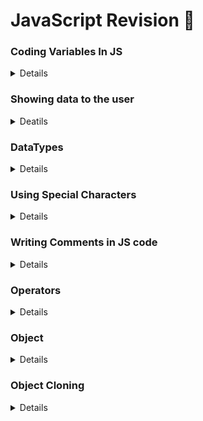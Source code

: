 # JavaScript Revision 🚀

### Coding Variables In JS

<details>

<summary>Details</summary>

<br/>

There are three ways to declare a variable in JS:

1. with the help of the `var` keyword.
2. with the help of the `let` keyword.
3. with the help of the `const` keyword.

[Code 🔗](./01.%20Introduction%20to%20Programming%20with%20JS/01.Declaring_a_variable.js)

---

</details>

<!-- ### Rules for variable creation

<details>

<summary>Details</summary>

<br/>

1. Variable can contain small alphabets, capital alphabets, digits, underscore `_`, and `$` is allowed.
2. Variables **can't** have space or any other special char like: `first var` OR `#firstVar` OR `@name = "Ravi"` ❌.
3. We give meaningful names to your variables.
4. Variables name cannot start with a digit but it can have digits in between or at the last.

  Example: 0james = 10 ❌ but james0 = 10✅

----
</details> -->

### Showing data to the user

<details>

<summary>Deatils</summary>

<br>

Displaying some value to the user will use `console.log()`. This is a built-in Function of JS.

This will take some input and it will display some output.

- We can pass direct value inside the `console.log()`  
  **Example:** `console.log(10)` will give us 10 as the output!

- We can even pass the variable to the `console.log()`
  **Example:** let num = 10;
  `console.log(num)` will give us 10 as the output because num is 10 stored in it

We can also pass multiple values to the console.log() which will print in the same line ❗️

**Example:**

```js
var name = "Swayam Terode";
console.log(12, name, "Pune");
```

**Output:**

```text
12 Swayam Terode Pune
```

---

</details>

### DataTypes

 <details>
 
 <summary>Details</summary>
 
 <br>

**Primitve DataTypes:**

- Atomic DataTypes.

  Example: Number

**Non-Primitive DataTypes:**

- DataType which is a composition of some other types.

  Example: Objects

#### What values we can store in JS?

1. **Number**: `0`, `-324`, `234`, etc .....

2. **String**: Either "Swayam" OR 'Swayam' are the correct ways to declare a string. You can also use backtick ` `` `.

3. Boolean: True or False these technical keywords. In other words `0` or `1`
4. **Undefined**: This is keyword.

   This signifies that something which is not defined yet but may be in the future will be defined 🤔...

5. **Objects**: If we want to store the key-value pair then we use Objects. Here the key will be unique.

Example:

```js
//NUMBER
console.log("\nNumber DataType ⬇️\n");
var num = 10;
console.log(num);

// STRING
// There are three ways to define string
console.log("\nString DataType ⬇️\n");
var myName = `Swayam`;
console.log("Using backticks:", myName);
myName = "Akshay";
console.log("Using double quotes:", myName);
myName = "Kartik";
console.log("Using single quotes:", myName);

// BOOLEAN - true or false
console.log("\nBoolean DataType ⬇️\n");
var time = "10pm";
if (time == "10pm") console.log(true);
var time = "1pm";
if (time == "10pm") console.log(true);
else console.log(false);

// UNDEFINED
console.log("\nUnderstanding Undefined DataType ⬇️\n");
var profession;
console.log(profession);

//OBJECTS => Important
//acts as key-value pair

console.log("\nUnderstanding Objects as Non-Primitive DataType ⬇️\n");
var person = {
  name: "Swayam Terode",
  age: 21,
  gender: "Male",
  address: "📍Pune",
  college: "SPPU",
};
console.log(person);
```

Output:

![3.DataType](./01.%20Introduction%20to%20Programming%20with%20JS/consoleOutputs/03.DataTypes.png)

[Link to Code](./01.%20Introduction%20to%20Programming%20with%20JS/03.DataTypes_In_JS_Primitives_and_Non_Primitives.js)

---

  </details>

### Using Special Characters

<details>

<summary>Details</summary>

In Js, there are many special characters but the most commonly used special character are `\n` and `\t`.

- `\n`: This means the end of the line.
- `\t`: This provides 4 spaces to the text.

Example:

```js
var text = "My name is Swayam \nI'm from Pune";
console.log(text);
text = "My name is Swayam \tI'm from Pune";
console.log(text);
```

Output:

<img src="./01.%20Introduction%20to%20Programming%20with%20JS/consoleOutputs/04.SpecialChars.png" alt = "Special Char output"/>

---

</details>

### Writing Comments in JS code

<details>

<summary>Details</summary>

<br>

Comments are the line of code that is ignored by the Compiler. This is beneficial for the user to understand the codebase.

There are two types of comments in any programming language:

- Single-line comment
- Multiline comment

The single-line comment is presented by `//`

The Multiline comment is presented by `/* ... */`

Example:

```js
// this is comment
// I am declaring a variable which store the name of the person 👍
var userName = "Swayam";

/*
This are multiline comments
.
.
.
.
*/
```

---

</details>

### Operators

<details>

<summary>Details</summary>

<br>

There are different types of operators

1. Arithmetic Operations:

- `+` : Addition
- `-` : Subtarction
- `/` : Division
- `*` : Multiplication
- `%` : Gives Remainder
- `**` : Exponent

2. Assignment Operators

- `=` : Directly assigns the value to the variable.
- `+=` : This is same as A = A + 2 OR A+=2 both are same.
- `-=` : This is same as A = A - 2 OR A-=2 both are same.
- `*=` : This is same as A = A _ 2 OR A_=2 both are same.
- `/=` : This is same as A = A / 2 OR A/=2 both are same.
- `%=` : This is same as A = A % 2 OR A%=2 both are same.

[Code 🔗](./01.%20Introduction%20to%20Programming%20with%20JS/05.Operators.js)

---

</details>

### Object

<details>
 
<summary>Details</summary>
 
<br>
 
**Objects has property and behaviour.** Collection of key value pair.

#### How do we add behaviour to the object?

- We can add behaviour by the means of function. But any function created inside the object is **`Method`**.

### Object creation

<details>

<summary>Details</summary>

<br>

```js
const objectName = {
  property1: value,
  property2: "value",
  property3: 10,

  //Method -> which give behaviour to the Object
  functionName: function () {
    //console.log("I am a Method!")
    //args...
  },
};
```

Example:

```js
const rectangle = {
  length: 1,
  breadth: 2,
  draw: function () {
    console.log("This is Draw Method!");
  },
};
```

</details>

### Accessing the value of the objects:

<details>

<summary>Details</summary>

Whenever we want to call the properties of the object we can use:

```js
console.log(rectangle.length);
// rectangle.length in console directly 🚀
```

Output:

```text
1
```

But when we have to call the **Method** we simply call it by:

```js
rectangle.draw();
```

Output:

```js
This is Draw Method!
```

```js
rectangle.draw; //this wont print anything as draw is an Method!
```

</details>

### Two ways to create Object

<details>

<summary>Details</summary>

<br>

**`Factory Function`**

<details>

<summary>Detials</summary>

<br>

- Factory function is mainly used to create multiple objects.

**Syntax:**

```js
function createRectangle() {
  return (details = {
    length: 3,
    breadth: 5,
    display() {
      console.log("This is an example of a factory function.");
    },
  });
}
```

- Accessing prop of the factory function:

```js
let obj1 = createRectangle(); //this is how you access the factory function.
console.log(obj1); //this will print the function as object.
console.log(obj1.length); //this is how ypu can access any property.
console.log(obj1.display()); //this is how you access the METHOD.
```

- Passing parameters to the factory function:

```js
function createUser(name, age) {
  return (userDetails = {
    name,
    age,
    display() {
      console.log("This is an example of a factory function.");
    },
  });
}
```

- Passing arguments to the factory function:

```js
let obj = createUser("Ravi", 43); // Creating an object using the factory function and passing parameters.
console.log(obj); // Printing the created factory function -> gives o/p as Object.
```

---

</details>

**`Constructor Function`**

<details>

<summary>Details</summary>

- A constructor function is a function that is used to create objects.

- When a constructor function is called, it creates a new object and assigns it to the this keyword.
- The `this` keyword refers to the newly created object. The constructor function can then be used to set the properties of the object.

Example:

```js
function Person(name, age) {
  this.name = name;
  this.age = age;
}
```

- Accessing the constructor function:

```js
let obj2 = new Person();
```

</details>

---

</details>

### Dynamic Nature of Objects

<details>

<summary>Details</summary>

```js
// Dynamic Nature of Objects
console.log("\nDynamic Nature of Objects ⬇️\n");
const person1 = {
  name: "Swayam Terode", // property: name
  age: 19, // property: age
  draw: function () {
    // Defining a method named "draw" inside the object
    console.log("This is the draw method!"); // Displaying a message when the method is called
  },
};
console.log("Before Adding property:\n");
console.log(person1);
person1.address = "New York"; //📝 new property added
console.log("\nAfter Adding property:\n");
console.log(person1);
console.log("\n===========================");
console.log("\nBefore Deletion:\n");
console.log(person1);
delete person1.address; //Deleting the added property
console.log("\nAfter Deletion:\n");
console.log(person1);
```

**Output:**

![1](./01.%20Introduction%20to%20Programming%20with%20JS/consoleOutputs/5.DynamicNatureOfObejcts_1.png)
![1](./01.%20Introduction%20to%20Programming%20with%20JS/consoleOutputs/6.DynamicNatureOfObejcts_2.png)

> Functions are Object

> - Primitives are copied by the values.
>
> - References are copied by their Address ⭐️

<!-- End of dynamic Objects  -->

---

</details>

### Iterating through Loops

<!-- for-in loop -->

<details>

<summary>Details</summary>

<br>

<details>

<summary>for-in loop</summary>

```js
const car = {
  car1: "Audi",
  car2: "BMW",
};

for (let key in car) {
  console.log(key, car[key]);
}
```

> You can access the `car1:"Audi"` by `car1` by `key` and `Audi` by `car1[key]`.

</details>

<!-- for-of loop -->
<details>

<summary>for-of loop</summary>

> Can be applied only on Iterables i.e. Arrays and Maps.

</details>

</details>

---

</details>

### Object Cloning

<details>

<summary>Details</summary>

<br>

```js
// Object Cloning:
console.log("Object Cloning ⬇️\n");
console.log("Iteration Method:\n");

// Declaring an object car.
const car = {
  car1: "Audi",
  car2: "BMW",
};

console.log("car Object:", car);
//📝 Printing the car Object
// for (let key in car) {
//   console.log(car[key]);
// }

/** 🤔💭
 * Now I want to clone the exact same object into a different object
 * How to do it?
 */

// creating new object;
const newCar = {};
for (let key in car) {
  newCar[key] = car[key];
}
console.log("\nnewCar Object:", newCar);

//📝 Printing the newCar Object
// for (let key in newCar) {
//   console.log(newCar[key]);
//}
console.log("============================================");
// End of iterative method ✅

// 2.Object.assign method 🔥
console.log("\nObject.assign():\n");
console.log("car Object:", car);

const wip = Object.assign({}, car);
//Printing the new wip Object: using a for-in loop
// for (let key in wip) {
//   console.log(wip[key]);
// }

console.log("wip Object:", wip);
console.log("============================================");
// End of Object.assign code ✅

// Spread Operator
let marks = {
  eng: 90,
  math: 91,
  history: 90,
};

console.log("\nSpread Operator: \n", "\nObject marks ➡️ ", marks, "\n");
let updatedMarks = { ...marks };
console.log("Object updatedMarks ➡️ ", updatedMarks, "\n");
console.log("==========================================================\n");
// End of Spread Operator
```

**Output:**

<img src= "./01. Introduction to Programming with JS/consoleOutputs/Object cloning.png">

[Code 🔗](./01.%20Introduction%20to%20Programming%20with%20JS/07.Object%20Cloning.js)

---

</details>
